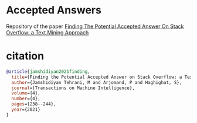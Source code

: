 # Accepted Answers
Repository of the paper <a href="https://www.tmachineintelligence.ir/article_218721.html">Finding The Potential Accepted Answer On Stack Overflow: a Text Mining Approach</a>

# citation
```bibtex
@article{jamshidiyan2021finding,
  title={Finding the Potential Accepted Answer on Stack Overflow: a Text Mining Approach},
  author={Jamshidiyan Tehrani, M and Arjomand, P and Haghighat, S},
  journal={Transactions on Machine Intelligence},
  volume={4},
  number={4},
  pages={238--244},
  year={2021}
}
```
